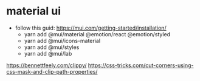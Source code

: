 # material ui

- follow this guid: https://mui.com/getting-started/installation/
  - yarn add @mui/material @emotion/react @emotion/styled
  - yarn add @mui/icons-material
  - yarn add @mui/styles
  - yarn add @mui/lab

https://bennettfeely.com/clippy/
https://css-tricks.com/cut-corners-using-css-mask-and-clip-path-properties/
